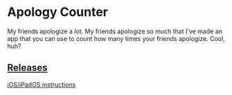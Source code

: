 # Apology Counter
My friends apologize a lot. My friends apologize so much that I've made an app that you can use to count how many times your friends apologize. Cool, huh?
## [Releases](https://github.com/WhenInDoubtC4/ApologyCounter/releases)
[iOS/iPadOS instructions](https://github.com/WhenInDoubtC4/ApologyCounter/blob/master/IOS.md)
